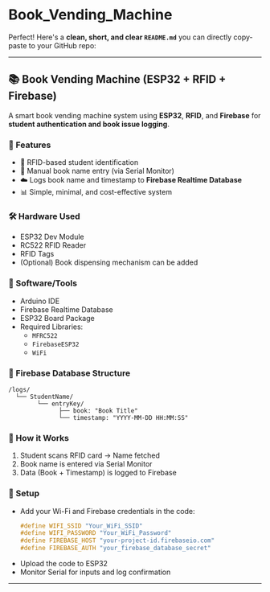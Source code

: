 # Book_Vending_Machine
Perfect! Here's a **clean, short, and clear `README.md`** you can directly copy-paste to your GitHub repo:

---

## 📚 Book Vending Machine (ESP32 + RFID + Firebase)

A smart book vending machine system using **ESP32**, **RFID**, and **Firebase** for **student authentication and book issue logging**.

### 🔧 Features
- 📛 RFID-based student identification  
- 📖 Manual book name entry (via Serial Monitor)  
- ☁️ Logs book name and timestamp to **Firebase Realtime Database**  
- 📊 Simple, minimal, and cost-effective system

### 🛠️ Hardware Used
- ESP32 Dev Module  
- RC522 RFID Reader  
- RFID Tags  
- (Optional) Book dispensing mechanism can be added

### 📡 Software/Tools
- Arduino IDE  
- Firebase Realtime Database  
- ESP32 Board Package  
- Required Libraries:
  - `MFRC522`
  - `FirebaseESP32`
  - `WiFi`

### 🔗 Firebase Database Structure
```
/logs/
  └── StudentName/
        └── entryKey/
              ├── book: "Book Title"
              └── timestamp: "YYYY-MM-DD HH:MM:SS"
```

### 🚀 How it Works
1. Student scans RFID card → Name fetched  
2. Book name is entered via Serial Monitor  
3. Data (Book + Timestamp) is logged to Firebase  

### 📁 Setup
- Add your Wi-Fi and Firebase credentials in the code:
  ```cpp
  #define WIFI_SSID "Your_WiFi_SSID"
  #define WIFI_PASSWORD "Your_WiFi_Password"
  #define FIREBASE_HOST "your-project-id.firebaseio.com"
  #define FIREBASE_AUTH "your_firebase_database_secret"
  ```
- Upload the code to ESP32  
- Monitor Serial for inputs and log confirmation  

---
